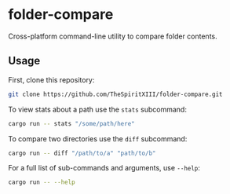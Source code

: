 # folder-compare

Cross-platform command-line utility to compare folder contents.

## Usage

First, clone this repository:

```bash
git clone https://github.com/TheSpiritXIII/folder-compare.git
```

To view stats about a path use the `stats` subcommand:

```bash
cargo run -- stats "/some/path/here"
```

To compare two directories use the `diff` subcommand:

```bash
cargo run -- diff "/path/to/a" "path/to/b"
```

For a full list of sub-commands and arguments, use `--help`:

```bash
cargo run -- --help
```
